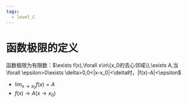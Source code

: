 ```yaml
---
tags: 
  - level_C
---
```


# 函数极限的定义

函数极限为有限数：$\exists f(x),\forall x\in\{x_0的去心邻域\},\exists A,当\forall \epsilon>0\exists \delta>0,0<|x-x_0|<\delta时，|f(x)-A|<\epsilon$
  - $\lim_{x\to x_0}f(x)=A$
  - $f(x)\to A(x\to x_0)$